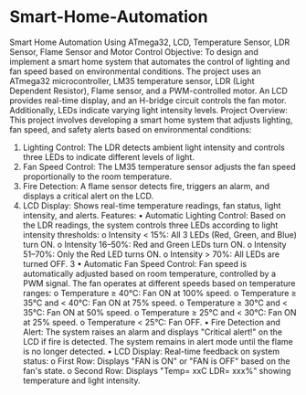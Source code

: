 # Smart-Home-Automation
Smart Home Automation Using ATmega32, LCD, Temperature Sensor, LDR Sensor, Flame Sensor and Motor Control
Objective:
To design and implement a smart home system that automates the control of lighting and fan
speed based on environmental conditions. The project uses an ATmega32 microcontroller, LM35
temperature sensor, LDR (Light Dependent Resistor), Flame sensor, and a PWM-controlled
motor. An LCD provides real-time display, and an H-bridge circuit controls the fan motor.
Additionally, LEDs indicate varying light intensity levels.
Project Overview:
This project involves developing a smart home system that adjusts lighting, fan speed, and safety
alerts based on environmental conditions:
1. Lighting Control: The LDR detects ambient light intensity and controls three LEDs to
indicate different levels of light.
2. Fan Speed Control: The LM35 temperature sensor adjusts the fan speed proportionally to
the room temperature.
3. Fire Detection: A flame sensor detects fire, triggers an alarm, and displays a critical alert
on the LCD.
4. LCD Display: Shows real-time temperature readings, fan status, light intensity, and alerts.
Features:
• Automatic Lighting Control: Based on the LDR readings, the system controls three LEDs
according to light intensity thresholds:
o Intensity < 15%: All 3 LEDs (Red, Green, and Blue) turn ON.
o Intensity 16–50%: Red and Green LEDs turn ON.
o Intensity 51–70%: Only the Red LED turns ON.
o Intensity > 70%: All LEDs are turned OFF.
3
• Automatic Fan Speed Control: Fan speed is automatically adjusted based on room
temperature, controlled by a PWM signal. The fan operates at different speeds based on
temperature ranges:
o Temperature ≥ 40°C: Fan ON at 100% speed.
o Temperature ≥ 35°C and < 40°C: Fan ON at 75% speed.
o Temperature ≥ 30°C and < 35°C: Fan ON at 50% speed.
o Temperature ≥ 25°C and < 30°C: Fan ON at 25% speed.
o Temperature < 25°C: Fan OFF.
• Fire Detection and Alert: The system raises an alarm and displays "Critical alert!" on the
LCD if fire is detected. The system remains in alert mode until the flame is no longer
detected.
• LCD Display: Real-time feedback on system status:
o First Row: Displays "FAN is ON" or "FAN is OFF" based on the fan's state.
o Second Row: Displays "Temp= xxC LDR= xxx%" showing temperature and light
intensity.
